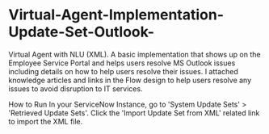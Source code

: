 # Virtual-Agent-Implementation-Update-Set-Outlook-

Virtual Agent with NLU (XML). A basic implementation that shows up on the Employee Service Portal and helps users resolve MS Outlook issues including details on how to help users resolve their issues. I attached knowledge articles and links in the Flow design to help users resolve any issues to avoid disruption to IT services. 

How to Run In your ServiceNow Instance, go to 'System Update Sets' > 'Retrieved Update Sets'. Click the 'Import Update Set from XML' related link to import the XML file.
